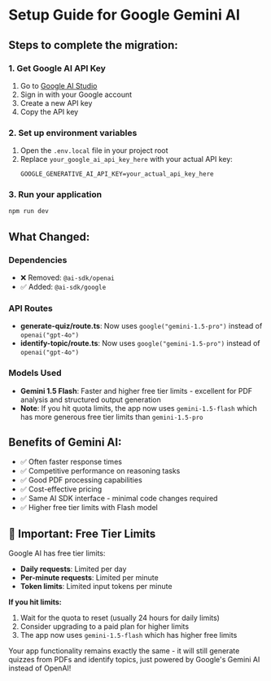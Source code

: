 # Setup Guide for Google Gemini AI

## Steps to complete the migration:

### 1. Get Google AI API Key
1. Go to [Google AI Studio](https://makersuite.google.com/app/apikey)
2. Sign in with your Google account
3. Create a new API key
4. Copy the API key

### 2. Set up environment variables
1. Open the `.env.local` file in your project root
2. Replace `your_google_ai_api_key_here` with your actual API key:
   ```
   GOOGLE_GENERATIVE_AI_API_KEY=your_actual_api_key_here
   ```

### 3. Run your application
```bash
npm run dev
```

## What Changed:

### Dependencies
- ❌ Removed: `@ai-sdk/openai`
- ✅ Added: `@ai-sdk/google`

### API Routes
- **generate-quiz/route.ts**: Now uses `google("gemini-1.5-pro")` instead of `openai("gpt-4o")`
- **identify-topic/route.ts**: Now uses `google("gemini-1.5-pro")` instead of `openai("gpt-4o")`

### Models Used
- **Gemini 1.5 Flash**: Faster and higher free tier limits - excellent for PDF analysis and structured output generation
- **Note**: If you hit quota limits, the app now uses `gemini-1.5-flash` which has more generous free tier limits than `gemini-1.5-pro`

## Benefits of Gemini AI:
- ✅ Often faster response times
- ✅ Competitive performance on reasoning tasks
- ✅ Good PDF processing capabilities
- ✅ Cost-effective pricing
- ✅ Same AI SDK interface - minimal code changes required
- ✅ Higher free tier limits with Flash model

## 🚨 Important: Free Tier Limits
Google AI has free tier limits:
- **Daily requests**: Limited per day
- **Per-minute requests**: Limited per minute
- **Token limits**: Limited input tokens per minute

**If you hit limits:**
1. Wait for the quota to reset (usually 24 hours for daily limits)
2. Consider upgrading to a paid plan for higher limits
3. The app now uses `gemini-1.5-flash` which has higher free limits

Your app functionality remains exactly the same - it will still generate quizzes from PDFs and identify topics, just powered by Google's Gemini AI instead of OpenAI!
